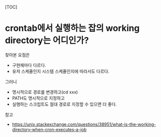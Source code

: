 [TOC]

# crontab에서 실행하는 잡의 working directory는 어디인가?

찾아본 요점은
- 구현체마다 다르다.
- 유저 스케쥴인지 시스템 스케쥴인지에 따라서도 다르다.

그러니
- 명시적으로 경로를 변경하고(cd xxx)
- PATH도 명시적으로 지정하고
- 실행하는 스크립트도 절대 경로로 지정할 수 있으면 더 좋다.


참고
- https://unix.stackexchange.com/questions/38951/what-is-the-working-directory-when-cron-executes-a-job
